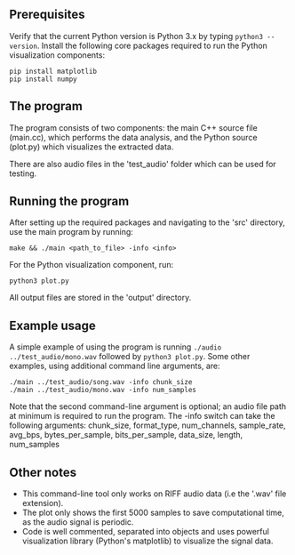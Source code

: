 ## Prerequisites

Verify that the current Python version is Python 3.x by typing ```python3 --version```.
Install the following core packages required to run the Python visualization components:
```
pip install matplotlib
pip install numpy
```

## The program

The program consists of two components: the main C++ source file (main.cc), which performs the data analysis, and the Python source (plot.py) which visualizes the extracted data.

There are also audio files in the 'test_audio' folder which can be used for testing.

## Running the program

After setting up the required packages and navigating to the 'src' directory, use the main program by running:
```
make && ./main <path_to_file> -info <info>
```
For the Python visualization component, run:
```
python3 plot.py
```
All output files are stored in the 'output' directory.

## Example usage

A simple example of using the program is running ```./audio ../test_audio/mono.wav``` followed by ```python3 plot.py```.
Some other examples, using additional command line arguments, are:

```
./main ../test_audio/song.wav -info chunk_size
./main ../test_audio/mono.wav -info num_samples
```

Note that the second command-line argument is optional; an audio file path at minimum is required to run the program.
The -info switch can take the following arguments:
chunk_size, format_type, num_channels, sample_rate, avg_bps, bytes_per_sample, bits_per_sample, data_size, length, num_samples

## Other notes

- This command-line tool only works on RIFF audio data (i.e the '.wav' file extension).
- The plot only shows the first 5000 samples to save computational time, as the audio signal is periodic.
- Code is well commented, separated into objects and uses powerful visualization library (Python's matplotlib) to visualize the signal data.
